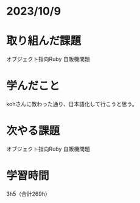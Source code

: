 # 2023/10/9
# 取り組んだ課題
オブジェクト指向Ruby 自販機問題

# 学んだこと
kohさんに教わった通り、日本語化して行こうと思う。
  
# 次やる課題
オブジェクト指向Ruby 自販機問題

# 学習時間
3h5（合計269h）
